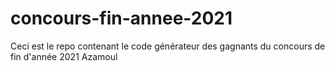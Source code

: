 # concours-fin-annee-2021
Ceci est le repo contenant le code générateur des gagnants du concours de fin d'année 2021 Azamoul
